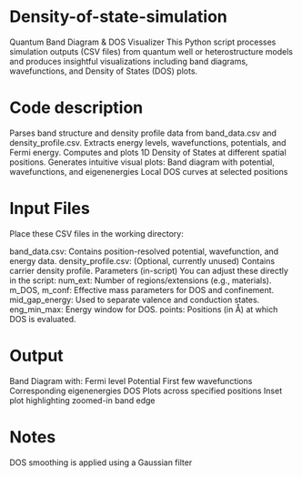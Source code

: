 # Density-of-state-simulation
Quantum Band Diagram & DOS Visualizer
This Python script processes simulation outputs (CSV files) from quantum well or heterostructure models and produces insightful visualizations including band diagrams, wavefunctions, and Density of States (DOS) plots.

# Code description
Parses band structure and density profile data from band_data.csv and density_profile.csv.
Extracts energy levels, wavefunctions, potentials, and Fermi energy.
Computes and plots 1D Density of States at different spatial positions.
Generates intuitive visual plots:
Band diagram with potential, wavefunctions, and eigenenergies
Local DOS curves at selected positions

# Input Files
Place these CSV files in the working directory:

band_data.csv: Contains position-resolved potential, wavefunction, and energy data.
density_profile.csv: (Optional, currently unused) Contains carrier density profile.
Parameters (in-script)
You can adjust these directly in the script:
num_ext: Number of regions/extensions (e.g., materials).
m_DOS, m_conf: Effective mass parameters for DOS and confinement.
mid_gap_energy: Used to separate valence and conduction states.
eng_min_max: Energy window for DOS.
points: Positions (in Å) at which DOS is evaluated.

# Output
Band Diagram with:
Fermi level
Potential
First few wavefunctions
Corresponding eigenenergies
DOS Plots across specified positions
Inset plot highlighting zoomed-in band edge
# Notes
DOS smoothing is applied using a Gaussian filter
